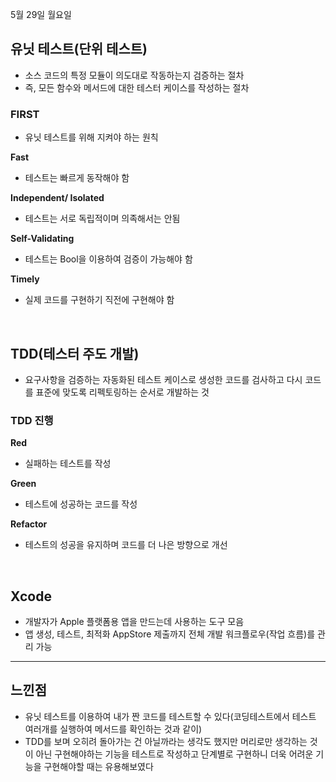 5월 29일 월요일

## 유닛 테스트(단위 테스트)
- 소스 코드의 특정 모듈이 의도대로 작동하는지 검증하는 절차
- 즉, 모든 함수와 메서드에 대한 테스터 케이스를 작성하는 절차

### FIRST
- 유닛 테스트를 위해 지켜야 하는 원칙

**Fast**
- 테스트는 빠르게 동작해야 함

**Independent/ Isolated**
- 테스트는 서로 독립적이며 의족해서는 안됨

**Self-Validating**
- 테스트는 Bool을 이용하여 검증이 가능해야 함

**Timely**
- 실제 코드를 구현하기 직전에 구현해야 함

</br>

## TDD(테스터 주도 개발)
- 요구사항을 검증하는 자동화된 테스트 케이스로 생성한 코드를 검사하고 다시 코드를 표준에 맞도록 리펙토링하는 순서로 개발하는 것

### TDD 진행

**Red**
- 실패하는 테스트를 작성

**Green**
- 테스트에 성공하는 코드를 작성

**Refactor**
- 테스트의 성공을 유지하며 코드를 더 나은 방향으로 개선

</br>

## Xcode
- 개발자가 Apple 플랫폼용 앱을 만드는데 사용하는 도구 모음
- 앱 생성, 테스트, 최적화 AppStore 제출까지 전체 개발 워크플로우(작업 흐름)를 관리 가능 

---
## 느낀점
- 유닛 테스트를 이용하여 내가 짠 코드를 테스트할 수 있다(코딩테스트에서 테스트 여러개를 실행하여 메서드를 확인하는 것과 같이)
- TDD를 보며 오히려 돌아가는 건 아닐까라는 생각도 했지만 머리로만 생각하는 것이 아닌 구현해야하는 기능을 테스트로 작성하고 단계별로 구현하니 더욱 어려운 기능을 구현해야할 때는 유용해보였다

